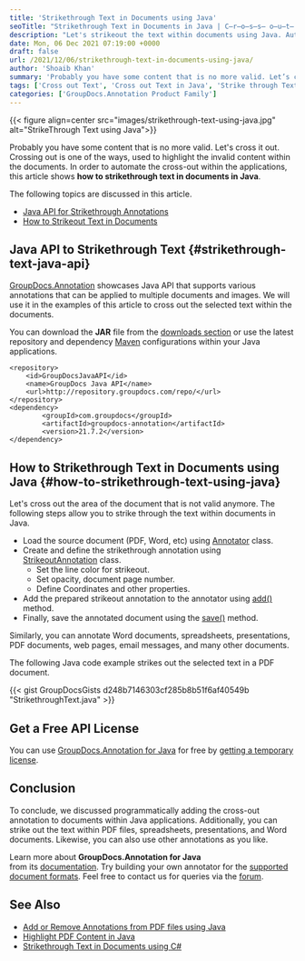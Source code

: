 ```yaml
---
title: 'Strikethrough Text in Documents using Java'
seoTitle: "Strikethrough Text in Documents in Java | C̶r̶o̶s̶s̶ o̶u̶t̶ Text in Word, PDF"
description: "Let's strikeout the text within documents using Java. Automate the crossing out of invalid text using strikethrough annotation with Java API."
date: Mon, 06 Dec 2021 07:19:00 +0000
draft: false
url: /2021/12/06/strikethrough-text-in-documents-using-java/
author: 'Shoaib Khan'
summary: 'Probably you have some content that is no more valid. Let’s cross it out. Crossing out is one of the ways, used to highlight the invalid content within the documents. In order to automate the cross-out within the applications, this article shows how to strikethrough text in documents in Java.'
tags: ['Cross out Text', 'Cross out Text in Java', 'Strike through Text in Java', 'Strikeout Text', 'Strikethrough Text']
categories: ['GroupDocs.Annotation Product Family']
---
```




{{< figure align=center src="images/strikethrough-text-using-java.jpg" alt="StrikeThrough Text using Java">}}


Probably you have some content that is no more valid. Let's cross it out. Crossing out is one of the ways, used to highlight the invalid content within the documents. In order to automate the cross-out within the applications, this article shows **how to strikethrough text in documents in Java**.

The following topics are discussed in this article.

*   [Java API for Strikethrough Annotations][1]
*   [How to Strikeout Text in Documents][2]

## Java API to Strikethrough Text {#strikethrough-text-java-api}

[GroupDocs.Annotation][3] showcases Java API that supports various annotations that can be applied to multiple documents and images. We will use it in the examples of this article to cross out the selected text within the documents.

You can download the **JAR** file from the [downloads section][4] or use the latest repository and dependency [Maven][5] configurations within your Java applications.

```
<repository>
	<id>GroupDocsJavaAPI</id>
	<name>GroupDocs Java API</name>
	<url>http://repository.groupdocs.com/repo/</url>
</repository>
<dependency>
        <groupId>com.groupdocs</groupId>
        <artifactId>groupdocs-annotation</artifactId>
        <version>21.7.2</version> 
</dependency>
```

## How to Strikethrough Text in Documents using Java {#how-to-strikethrough-text-using-java}

Let's cross out the area of the document that is not valid anymore. The following steps allow you to strike through the text within documents in Java.

*   Load the source document (PDF, Word, etc) using [Annotator][6] class.
*   Create and define the strikethrough annotation using [StrikeoutAnnotation][7] class.
    *   Set the line color for strikeout.
    *   Set opacity, document page number.
    *   Define Coordinates and other properties.
*   Add the prepared strikeout annotation to the annotator using [add()][8] method.
*   Finally, save the annotated document using the [save()][9] method.

Similarly, you can annotate Word documents, spreadsheets, presentations, PDF documents, web pages, email messages, and many other documents.

The following Java code example strikes out the selected text in a PDF document.

{{< gist GroupDocsGists d248b7146303cf285b8b51f6af40549b "StrikethroughText.java" >}}

## Get a Free API License

You can use [GroupDocs.Annotation for Java][10] for free by [getting a temporary license][11].

## Conclusion

To conclude, we discussed programmatically adding the cross-out annotation to documents within Java applications. Additionally, you can strike out the text within PDF files, spreadsheets, presentations, and Word documents. Likewise, you can also use other annotations as you like.

Learn more about **GroupDocs.Annotation for Java** from its [documentation][12]. Try building your own annotator for the [supported document formats][13]. Feel free to contact us for queries via the [forum][14].

## See Also

*   [Add or Remove Annotations from PDF files using Java][15]
*   [Highlight PDF Content in Java][16]
*   [Strikethrough Text in Documents using C#][17]







[1]: #strikethrough-text-java-api
[2]: #how-to-strikethrough-text-using-java
[3]: https://products.groupdocs.com/annotation/
[4]: https://downloads.groupdocs.com/viewer
[5]: https://repository.groupdocs.com/webapp/#/artifacts/browse/tree/General/repo/com/groupdocs
[6]: https://apireference.groupdocs.com/annotation/java/com.groupdocs.annotation/Annotator
[7]: https://apireference.groupdocs.com/annotation/java/com.groupdocs.annotation.models.annotationmodels/StrikeoutAnnotation
[8]: https://apireference.groupdocs.com/annotation/java/com.groupdocs.annotation/Annotator#add(com.groupdocs.annotation.models.annotationmodels.AnnotationBase)
[9]: https://apireference.groupdocs.com/annotation/java/com.groupdocs.annotation/Annotator#save()
[10]: https://products.groupdocs.com/annotation/java/
[11]: https://purchase.groupdocs.com/temporary-license
[12]: https://docs.groupdocs.com/annotation/java/
[13]: https://docs.groupdocs.com/annotation/java/supported-document-formats/
[14]: https://forum.groupdocs.com/
[15]: https://blog.groupdocs.com/2021/04/18/annotate-pdf-files-using-java/
[16]: https://blog.groupdocs.com/2021/10/07/highlight-pdf-using-annotations-in-java/
[17]: https://blog.groupdocs.com/2021/12/18/strikethrough-text-in-documents-using-csharp/

